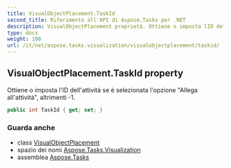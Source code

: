```yaml
---
title: VisualObjectPlacement.TaskId
second_title: Riferimento all'API di Aspose.Tasks per .NET
description: VisualObjectPlacement proprietà. Ottiene o imposta lID dellattività se è selezionata lopzione Allega allattività altrimenti 1.
type: docs
weight: 100
url: /it/net/aspose.tasks.visualization/visualobjectplacement/taskid/
---
```

## VisualObjectPlacement.TaskId property

Ottiene o imposta l'ID dell'attività se è selezionata l'opzione "Allega all'attività", altrimenti -1.

```csharp
public int TaskId { get; set; }
```

### Guarda anche

* class [VisualObjectPlacement](../)
* spazio dei nomi [Aspose.Tasks.Visualization](../../visualobjectplacement/)
* assemblea [Aspose.Tasks](../../../)


